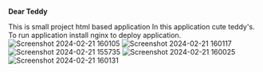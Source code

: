 **Dear Teddy**

This is small  project 
html  based application
In this application cute teddy's. 
To run application install nginx to deploy application.
![Screenshot 2024-02-21 160105](https://github.com/vijayalakshmi1205/dear_teddy/assets/144942239/1976d8a4-06b0-4f79-8232-d8bf5b92d9bf)
![Screenshot 2024-02-21 160117](https://github.com/vijayalakshmi1205/dear_teddy/assets/144942239/01d6755c-d3d0-4a3f-ae86-897d9d61a3b5)
![Screenshot 2024-02-21 155735](https://github.com/vijayalakshmi1205/dear_teddy/assets/144942239/7fe5b327-199f-4f22-a3ab-a8b79a084109)
![Screenshot 2024-02-21 160025](https://github.com/vijayalakshmi1205/dear_teddy/assets/144942239/419ac8ce-6ba7-485b-8fcb-1751ad3c8b6a)
![Screenshot 2024-02-21 160131](https://github.com/vijayalakshmi1205/dear_teddy/assets/144942239/2a4f37e2-266d-46f1-ae46-3a7442d95724)
